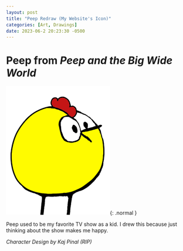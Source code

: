 ```yaml
---
layout: post
title: "Peep Redraw (My Website's Icon)"
categories: [Art, Drawings]
date: 2023-06-2 20:23:30 -0500
---
```


# Peep from *Peep and the Big Wide World*

![Peep Image](/assets/img/Peep_Full.png){: .normal }

Peep used to be my favorite TV show as a kid. I drew this because just thinking about the show makes me happy.

*Character Design by Kaj Pinal (RIP)*